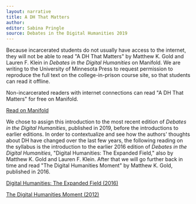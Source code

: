```yaml
---
layout: narrative
title: A DH That Matters
author:
editor: Sabina Pringle
source: Debates in the Digital Humanities 2019
---
```


Because incarcerated students do not usually have access to the internet, they will not be able to read "A DH That Matters" by Matthew K. Gold and Lauren F. Klein in *Debates in the Digital Humanities* on Manifold. We are writing to the University of Minnesota Press to request permission to reproduce the full text on the college-in-prison course site, so that students can read it offline.

Non-incarcerated readers with internet connections can read "A DH That Matters" for free on Manifold.

<a href="https://dhdebates.gc.cuny.edu/read/untitled-f2acf72c-a469-49d8-be35-67f9ac1e3a60/section/0cd11777-7d1b-4f2c-8fdf-4704e827c2c2#intro/">Read on Manifold</a>     

We chose to assign this introduction to the most recent edition of *Debates in the Digital Humanities*, published in 2019, before the introductions to earlier editions. In order to contextualize and see how the authors' thoughts about DH have changed over the last few years, the following reading on the syllabus is the introduction to the earlier 2016 edition of *Debates in the Digital Humanities*, "Digital Humanities: The Expanded Field," also by Matthew K. Gold and Lauren F. Klein. After that we will go further back in time and read "The Digital Humanities Moment" by Matthew K. Gold, published in 2016.

<a href="https://dhdebates.gc.cuny.edu/read/untitled/section/14b686b2-bdda-417f-b603-96ae8fbbfd0f#intro/">Digital Humanities: The Expanded Field (2016)</a>

<a href="https://dhdebates.gc.cuny.edu/read/untitled-88c11800-9446-469b-a3be-3fdb36bfbd1e/section/fcd2121c-0507-441b-8a01-dc35b8baeec6#intro/">The Digital Humanities Moment (2012)</a>

